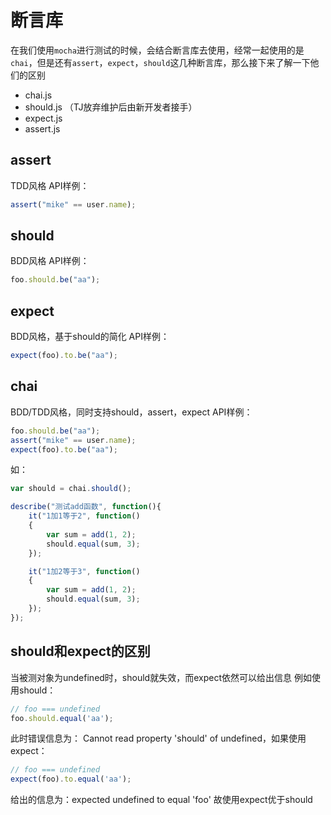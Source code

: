 
# 断言库

在我们使用`mocha`进行测试的时候，会结合断言库去使用，经常一起使用的是`chai`，但是还有`assert`，`expect`，`should`这几种断言库，那么接下来了解一下他们的区别

- chai.js
- should.js （TJ放弃维护后由新开发者接手）
- expect.js
- assert.js

## assert
TDD风格
API样例：
``` js
assert("mike" == user.name);
```

## should
BDD风格
API样例：
``` js
foo.should.be("aa");
```

## expect
BDD风格，基于should的简化
API样例：
``` js
expect(foo).to.be("aa");
```

## chai
BDD/TDD风格，同时支持should，assert，expect
API样例：
``` js
foo.should.be("aa");
assert("mike" == user.name);
expect(foo).to.be("aa");
```

如：
``` js
var should = chai.should();

describe("测试add函数", function(){
    it("1加1等于2", function()
    {
        var sum = add(1, 2);
        should.equal(sum, 3);
    });

    it("1加2等于3", function()
    {
        var sum = add(1, 2);
        should.equal(sum, 3);
    });
});
```

## should和expect的区别
当被测对象为undefined时，should就失效，而expect依然可以给出信息
例如使用should：
``` js
// foo === undefined
foo.should.equal('aa');
```

此时错误信息为： Cannot read property 'should' of undefined，如果使用expect：
``` js
// foo === undefined
expect(foo).to.equal('aa');
```

给出的信息为：expected undefined to equal 'foo'
故使用expect优于should

